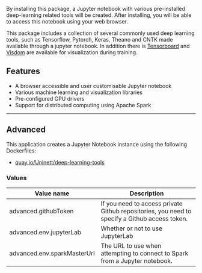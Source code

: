 By installing this package, a Jupyter notebook with various pre-installed
deep-learning related tools will be created.
After installing, you will be able to access this notebook using your web browser.

This package includes a collection of several commonly used deep learning tools, such as Tensorflow,
Pytorch, Keras, Theano and CNTK made available through a jupyter notebook.
In addition there is [Tensorboard](https://www.tensorflow.org/programmers_guide/summaries_and_tensorboard) and [Visdom](https://github.com/facebookresearch/visdom) are available for visualization during training.


## Features

- A browser accessible and user customisable Jupyter notebook
- Various machine learning and visualization libraries
- Pre-configured GPU drivers
- Support for distributed computing using Apache Spark

------

## Advanced

This application creates a Jupyter Notebook instance using the following Dockerfiles:

- [quay.io/Uninett/deep-learning-tools](https://github.com/Uninett/helm-charts-dockerfiles/tree/30925cb/deep-learning-tools/Dockerfile)

### Values

| Value name    | Description |
| ------------- | ----------------------------------------------------------------------------------------------------------- |
| advanced.githubToken        | If you need to access private Github repositories, you need to specify a Github access token. |
| advanced.env.jupyterLab     | Whether or not to use JupyterLab                                                              |
| advanced.env.sparkMasterUrl | The URL to use when attempting to connect to Spark from a Jupyter notebook.                   |
